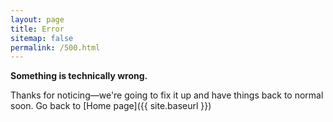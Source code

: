 ```yaml
---
layout: page
title: Error
sitemap: false
permalink: /500.html
---
```

**Something is technically wrong.**

Thanks for noticing&mdash;we're going to fix it up and have things back to normal soon. Go back to [Home page]({{ site.baseurl }})
